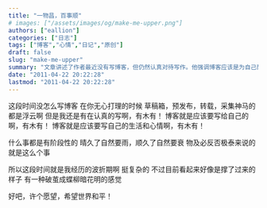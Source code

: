 ```yaml
---
title: "一物昌，百事顺"
# images: ["/assets/images/og/make-me-upper.png"]
authors: ["eallion"]
categories: ["日志"]
tags: ["博客","心情","日记","原创"]
draft: false
slug: "make-me-upper"
summary: "文章讲述了作者最近没有写博客，但仍然认真对待写作。他强调博客应该是为自己而写，记录生活和心情。作者经历了一段波折期，但现在看来好像已经度过难关，并感到破茧成蝶的喜悦。最后，他希望世界和平。"
date: "2011-04-22 20:22:28"
lastmod: "2011-04-22 20:22:28"
---
```


这段时间没怎么写博客
在你无心打理的时候
草稿箱，预发布，转载，采集神马的都是浮云啊
但是我还是有在认真的写啊，有木有！
博客就是应该要写给自己的啊，有木有！
博客就是应该要写自己的生活和心情啊，有木有！

什么事都是有阶段性的
晴久了自然要雨，顺久了自然要衰
物及必反否极泰来说的就是这么个事

所以这段时间就是我经历的波折期啊
挺复杂的
不过目前看起来好像是撑了过来的样子
有一种破茧成蝶柳暗花明的感觉

好吧，许个愿望，希望世界和平！

